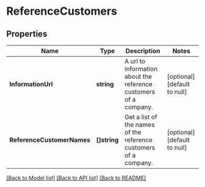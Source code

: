 # ReferenceCustomers

## Properties
Name | Type | Description | Notes
------------ | ------------- | ------------- | -------------
**InformationUrl** | **string** | A url to information about the reference customers of a company. | [optional] [default to null]
**ReferenceCustomerNames** | **[]string** | Get a list of the names of the reference customers of a company. | [optional] [default to null]

[[Back to Model list]](../README.md#documentation-for-models) [[Back to API list]](../README.md#documentation-for-api-endpoints) [[Back to README]](../README.md)

